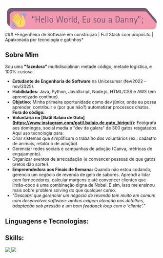 <img src="https://github.com/DanieleZancan/DanieleZancan/blob/main/apresentacao.png"/>
### *Engenheira de Software em construção | Full Stack com propósito | Apaixonada por tecnologia e gatinhos* 


 ## **Sobre Mim**
 Sou uma **"fazedora"** multidisciplinar: metade código, metade logística, e 100% curiosa.

- **Estudante de Engenharia de Software** na Unicesumar (fev/2022 - nov/2025).
- **Habilidades:** Java, Python, JavaScript, Node.js, HTML/CSS e AWS (em aprendizado contínuo).
- **Objetivo:** Minha primeira oportunidade como dev júnior, onde eu possa aprender, contribuir e (por que não?) automatizar processos chatos.
 **Fora do código:**
- **Voluntária no [Gatil Balaio de Gato] (https://www.instagram.com/gatil.balaio.de.gato_birigui/):** Fotógrafa aos domingos, social media e "dev de galera" de 300 gatos resgatados. Aqui uso tecnologia para:
 - Criar sistemas que simplificam o trabalho dos voluntários (ex.: cadastro de animais, relatório de adoção).
 - Gerenciar redes sociais e campanhas de adoção (Canva, métricas de engajamento).
 - Organizar eventos de arrecadação (e convencer pessoas de que gatos pretos dão sorte!).
- **Empreendedora aos Finais de Semana:** Quando não estou codando, gerencio um negócio de revenda de gelo de sabores. Aprendi a lidar com fornecedores, calcular margens e até convencer clientes que limão-coco é uma combinação digna de Nobel. E sim, isso me ensinou mais sobre problem solving do que qualquer curso.
- *"Descobri que gerenciar um négocio de revenda tem muito em comum com desenvolver software: ambos exigem atenção aos detalhes, adaptação sob pressão e um bom *feedback loop* com o 'cliente'."*

## **Linguagens e Tecnologias:**

## **Skills:**


<div>
<a href="https://github.com/danielezancan">
<img loading="lazy" height="180em" src="https://github-readme-stats.vercel.app/api/top-langs/?username=daniele&layout=compact&langs_count=7&theme=tokyonight"/>
<img loading="lazy" height="180em" src="https://github-readme-stats.vercel.app/api?username=danielezancan&show_icons=true&theme=tokyonight&include_all_commits=true&count_private=true"/>
</div>


